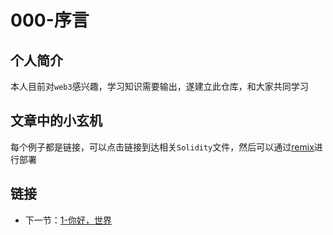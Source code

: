 # 000-序言

## 个人简介

本人目前对`web3`感兴趣，学习知识需要输出，遂建立此仓库，和大家共同学习

## 文章中的小玄机

每个例子都是链接，可以点击链接到达相关`Solidity`文件，然后可以通过[remix](https://remix.ethereum.org/)进行部署

## 链接

* 下一节：[1-你好，世界](../001.HelloWorld/README.md)